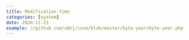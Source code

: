 ```yaml
---
title: Modification time
categories: [system]
date: 2020-11-23
example: //github.com/a8nj/cove/blob/master/byte-year/byte-year.php
---
```

